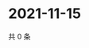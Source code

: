 # 2021-11-15

共 0 条

<!-- BEGIN WEIBO -->
<!-- 最后更新时间 Mon Nov 15 2021 03:06:53 GMT+0800 (China Standard Time) -->

<!-- END WEIBO -->
